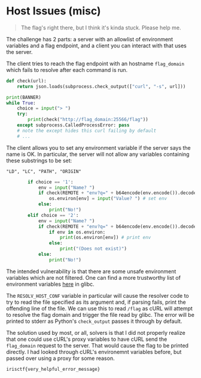 # Host Issues (misc)
> The flag's right there, but I think it's kinda stuck. Please help me.

The challenge has 2 parts: a server with an allowlist of environment variables and a flag endpoint, and a client you can interact with that uses the server.

The client tries to reach the flag endpoint with an hostname `flag_domain` which fails to resolve after each command is run.
```py
def check(url):
    return json.loads(subprocess.check_output(["curl", "-s", url]))

print(BANNER)
while True:
    choice = input("> ")
    try:
        print(check("http://flag_domain:25566/flag"))
    except subprocess.CalledProcessError: pass
    # note the except hides this curl failing by default
    # ...
```

The client allows you to set any environment variable if the server says the name is OK. In particular, the server will not allow any variables containing these substrings to be set:
```
"LD", "LC", "PATH", "ORIGIN"
```
```py
        if choice == '1':
            env = input("Name? ")
            if check(REMOTE + "env?q=" + b64encode(env.encode()).decode())["ok"]:
                os.environ[env] = input("Value? ") # set env
            else:
                print("No!")
        elif choice == '2':
            env = input("Name? ")
            if check(REMOTE + "env?q=" + b64encode(env.encode()).decode())["ok"]:
                if env in os.environ:
                    print(os.environ[env]) # print env
                else:
                    print("(Does not exist)")
            else:
                print("No!")
```

The intended vulnerability is that there are some unsafe environment variables which are not filtered. One can find a more trustworthy list of environment variables [here](https://codebrowser.dev/glibc/glibc/sysdeps/generic/unsecvars.h.html) in glibc.

The `RESOLV_HOST_CONF` variable in particular will cause the resolver code to try to read the file specified as its argument and, if parsing fails, print the offending line of the file. We can use this to read `/flag` as cURL will attempt to resolve the flag domain and trigger the file read by glibc. The error will be printed to stderr as Python's `check_output` passes it through by default.

The solution used by most, or all, solvers is that I did not properly realize that one could use cURL's proxy variables to have cURL send the `flag_domain` request to the server. That would cause the flag to be printed directly. I had looked through cURL's environemnt variables before, but passed over using a proxy for some reason.

```
irisctf{very_helpful_error_message}
```
